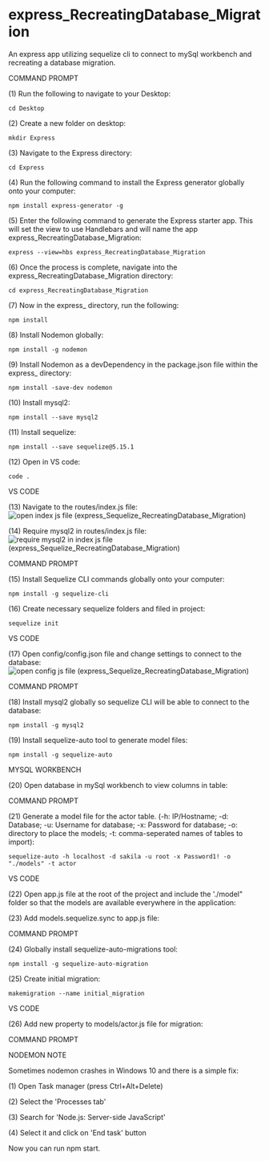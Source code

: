 # express_RecreatingDatabase_Migration
An express app utilizing sequelize cli to connect to mySql workbench and recreating a database migration. 

COMMAND PROMPT

(1) Run the following to navigate to your Desktop: 

    cd Desktop

(2) Create a new folder on desktop: 

    mkdir Express

(3) Navigate to the Express directory: 

    cd Express

(4) Run the following command to install the Express generator globally onto your computer: 

    npm install express-generator -g

(5) Enter the following command to generate the Express starter app. This will set the view to use Handlebars and will name the app express_RecreatingDatabase_Migration: 

    express --view=hbs express_RecreatingDatabase_Migration

(6) Once the process is complete, navigate into the express_RecreatingDatabase_Migration directory: 

    cd express_RecreatingDatabase_Migration

(7) Now in the express_ directory, run the following: 

    npm install

(8) Install Nodemon globally: 

    npm install -g nodemon
    
(9) Install Nodemon as a devDependency in the package.json file within the express_ directory:

    npm install -save-dev nodemon
    
(10) Install mysql2:

    npm install --save mysql2

(11) Install sequelize: 

    npm install --save sequelize@5.15.1

(12) Open in VS code:

    code . 


VS CODE

(13) Navigate to the routes/index.js file: ![open index js file (express_Sequelize_RecreatingDatabase_Migration)](https://user-images.githubusercontent.com/35668707/68538862-10593880-0349-11ea-9d62-2585c802ce9e.JPG)

(14) Require mysql2 in routes/index.js file: ![require mysql2 in index js file (express_Sequelize_RecreatingDatabase_Migration)](https://user-images.githubusercontent.com/35668707/68538886-6ded8500-0349-11ea-9e2a-d8576e04328c.JPG)


COMMAND PROMPT

(15) Install Sequelize CLI commands globally onto your computer: 

    npm install -g sequelize-cli

(16) Create necessary sequelize folders and filed in project:

    sequelize init
 

VS CODE

(17) Open config/config.json file and change settings to connect to the database: ![open config js file (express_Sequelize_RecreatingDatabase_Migration)](https://user-images.githubusercontent.com/35668707/68538907-ad1bd600-0349-11ea-8874-ef37656232bd.JPG)


COMMAND PROMPT

(18) Install mysql2 globally so sequelize CLI will be able to connect to the database:

    npm install -g mysql2
    
(19) Install sequelize-auto tool to generate model files: 

    npm install -g sequelize-auto

    
MYSQL WORKBENCH

(20) Open database in mySql workbench to view columns in table: 

COMMAND PROMPT

(21) Generate a model file for the actor table. (-h: IP/Hostname; -d: Database; -u: Username for database; -x: Password for database; -o: directory to place the models; -t: comma-seperated names of tables to import):  

    sequelize-auto -h localhost -d sakila -u root -x Password1! -o "./models" -t actor
    

VS CODE

(22) Open app.js file at the root of the project and include the './model" folder so that the models are available everywhere in the application: 


(23) Add models.sequelize.sync to app.js file: 

COMMAND PROMPT

(24) Globally install sequelize-auto-migrations tool:

    npm install -g sequelize-auto-migration
  
(25) Create initial migration: 

    makemigration --name initial_migration
    

VS CODE

(26) Add new property to models/actor.js file for migration: 

COMMAND PROMPT


NODEMON NOTE

Sometimes nodemon crashes in Windows 10 and there is a simple fix:

(1) Open Task manager (press Ctrl+Alt+Delete)

(2) Select the 'Processes tab'

(3) Search for 'Node.js: Server-side JavaScript'

(4) Select it and click on 'End task' button

Now you can run npm start.
